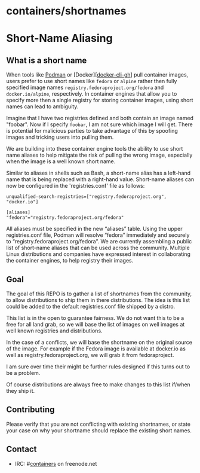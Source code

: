 # containers/shortnames

# Short-Name Aliasing

## What is a short name

When tools like [Podman][podman-gh] or [Docker][[docker-cli-gh]] pull container images, users prefer to use
short names like `fedora` or `alpine` rather then fully specified image names
`registry.fedoraproject.org/fedora` and `docker.io/alpine`, respectively. In
container engines that allow you to specify more then a single registry for
storing container images, using short names can lead to ambiguity.

Imagine that I have two registries defined and both contain an image named
"foobar". Now if I specify `foobar`, I am not sure which image I will
get. There is potential for malicious parties to take advantage of this by
spoofing images and tricking users into pulling them.

We are building into these container engine tools the ability to use short name
aliases to help mitigate the risk of pulling the wrong image, especially when
the image is a well known short name.

Similar to aliases in shells such as Bash, a short-name alias has a left-hand name that is
being replaced with a right-hand value. Short-name aliases can now be
configured in the 'registries.conf' file as follows:

```
unqualified-search-registries=["registry.fedoraproject.org", "docker.io"]

[aliases]
"fedora"="registry.fedoraproject.org/fedora"
```

All aliases must be specified in the new “aliases” table. Using the upper
registries.conf file, Podman will resolve “fedora” immediately and securely to
“registry.fedoraproject.org/fedora”. We are currently assembling a public list
of short-name aliases that can be used across the community. Multiple Linux
distributions and companies have expressed interest in collaborating the
container engines, to help registry their images.

## Goal

The goal of this REPO is to gather a list of shortnames from the community, to
allow distributions to ship them in there distributions. The idea is this list
could be added to the default registries.conf file shipped by a distro.

This list is in the open to guarantee fairness.  We do not want this to be a
free for all land grab, so we will base the list of images on well images
at well known registries and distributions.

In the case of a conflicts, we will base the shortname on the original source of
the image.  For example if the Fedora image is available at docker.io as well
as registry.fedoraproject.org, we will grab it from fedoraproject.

I am sure over time their might be further rules designed if this turns out to
be a problem.

Of course distributions are always free to make changes to this list if/when
they ship it.

## Contributing

Please verify that you are not conflicting with existing shortnames, or state
your case on why your shortname should replace the existing short names.


## Contact

- IRC: #[containers](irc://irc.freenode.net:6667/#containers) on freenode.net

[podman-gh]:      https://github.com/containers/podman  "GitHub: containers/podman"
[docker-cli-gh]:  https://github.com/docker/cli         "GitHub: docker/cli"
